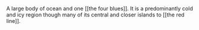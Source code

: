 A large body of ocean and one [[the four blues]]. It is a predominantly cold and icy region though many of its central and closer islands to [[the red line]].
